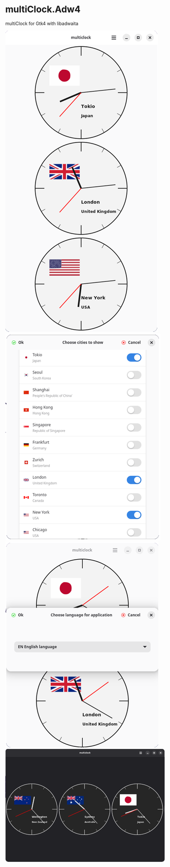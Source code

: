 # multiClock.Adw4
multiClock for Gtk4 with libadwaita

![screenshot1.png](/data/screenshots/screenshot1.png)
![screenshot2.png](/data/screenshots/screenshot2.png)
![screenshot3.png](/data/screenshots/screenshot3.png)
![screenshot4.png](/data/screenshots/screenshot4.png)
